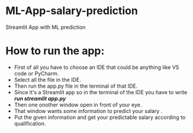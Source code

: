 # ML-App-salary-prediction
Streamlit App with ML prediction

# How to run the app:
- First of all you have to choose an IDE that could be anything like VS code or PyCharm.
- Select all the file in the IDE.
- Then run the app.py file in the terminal of that IDE.
- Since it's a Streamlit app so in the terminal of the IDE you have to write ***run streamlit app.py***
- Then one onother window open in front of your eye.
- That window wants some information to predict your salary .
- Put the given information and get your predictable salary according to qualification. 
